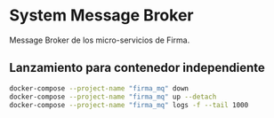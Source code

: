 # System Message Broker
Message Broker de los micro-servicios de Firma.

## Lanzamiento para contenedor independiente
```bash
docker-compose --project-name "firma_mq" down
docker-compose --project-name "firma_mq" up --detach
docker-compose --project-name "firma_mq" logs -f --tail 1000 
```

